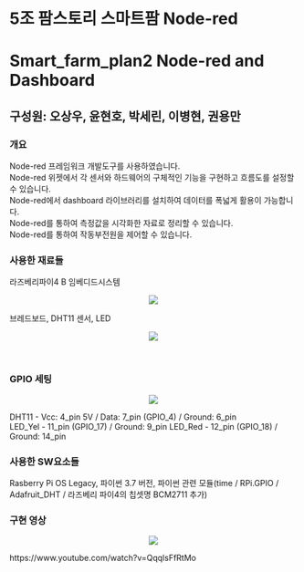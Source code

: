 # 5조 팜스토리 스마트팜 Node-red
# Smart_farm_plan2 Node-red and Dashboard
## 구성원: 오상우, 윤현호, 박세린, 이병현, 권용만

### 개요
Node-red 프레임워크 개발도구를 사용하였습니다.<br/>
Node-red 위젯에서 각 센서와 하드웨어의 구체적인 기능을 구현하고 흐름도를 설정할 수 있습니다.<br/>
Node-red에서 dashboard 라이브러리를 설치하여 데이터를 폭넓게 활용이 가능합니다.<br/>
Node-red를 통하여 측정값을 시각화한 자료로 정리할 수 있습니다.<br/>
Node-red를 통하여 작동부전원을 제어할 수 있습니다.<br/>

### 사용한 재료들
라즈베리파이4 B 임베디드시스템
<p align="center">
<img src="https://user-images.githubusercontent.com/130550405/231491922-5f9f4808-c4a5-42e8-a3dc-6370f3bea3c4.jpg">
</p>

브레드보드, DHT11 센서, LED
<p align="center">
<img src="https://user-images.githubusercontent.com/130550405/231492370-56f394e5-60eb-4138-8113-65c485773c79.jpg">
</p>
<br/>

### GPIO 세팅
<p align="center">
<img src="https://user-images.githubusercontent.com/130550405/231508170-647953c9-4627-43f8-bf00-b93f5eca4d2b.png">
</p>
DHT11 - Vcc: 4_pin 5V / Data: 7_pin (GPIO_4) / Ground: 6_pin<br/>
LED_Yel - 11_pin (GPIO_17) / Ground: 9_pin
LED_Red - 12_pin (GPIO_18) / Ground: 14_pin
<br/>

### 사용한 SW요소들
Rasberry Pi OS Legacy, 파이썬 3.7 버전, 파이썬 관련 모듈(time / RPi.GPIO / Adafruit_DHT / 라즈베리 파이4의 칩셋명 BCM2711 추가)
<br/>

### 구현 영상
<p align="center">
<img src="https://user-images.githubusercontent.com/130550405/231494597-672900d9-cf49-4a55-84aa-42b22413bb42.jpg">
</p>
https://www.youtube.com/watch?v=QqqlsFfRtMo
